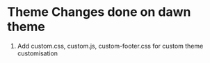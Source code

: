 # Theme Changes done on dawn theme

1. Add custom.css, custom.js, custom-footer.css for custom theme customisation
